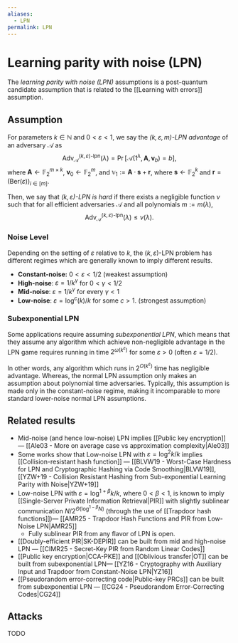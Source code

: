```yaml
---
aliases:
  - LPN
permalink: LPN
---
```

# Learning parity with noise (LPN)
The *learning parity with noise (LPN)* assumptions is a post-quantum candidate assumption that is related to the [[Learning with errors]] assumption.

## Assumption
For parameters $k \in \mathbb{N}$ and $0 < \varepsilon < 1$, we say the *$(k,\varepsilon,m)$-LPN advantage* of an adversary $\mathcal{A}$ as
$$\text{Adv}^{(k,\varepsilon)\text{-lpn}}_{\mathcal{A}}(\lambda) = \Pr[\mathcal{A}(1^{\lambda},\mathbf{A},\mathbf{v}_b)=b],$$
where $\mathbf{A} \gets \mathbb{F}_2^{m\times k}$, $\mathbf{v}_0 \gets \mathbb{F}_2^{m}$, and $\mathbb{v}_1 := \mathbf{A}\cdot \mathbf{s} + \mathbf{r}$, where $\mathbf{s} \gets \mathbb{F}_2^k$ and $\mathbf{r} = (\text{Ber}(\varepsilon))_{i \in [m]}$.

Then, we say that *$(k,\varepsilon)$-LPN is hard* if there exists a negligible function $\nu$ such that for all efficient adversaries $\mathcal{A}$ and all polynomials $m:= m(\lambda)$, $$\text{Adv}^{(k,\varepsilon)\text{-lpn}}_{\mathcal{A}}(\lambda) \le \nu(\lambda).$$
### Noise Level
Depending on the setting of $\varepsilon$ relative to $k$, the $(k,\varepsilon)$-LPN problem has different regimes which are generally known to imply different results.
- **Constant-noise:** $0 < \varepsilon < 1/2$ (weakest assumption)
- **High-noise**: $\varepsilon = 1/k^\gamma$ for $0 < \gamma < 1/2$ 
- **Mid-noise**: $\varepsilon = 1/k^\gamma$ for every $\gamma < 1$
- **Low-noise**: $\varepsilon = \log^c(k) / k$ for some $c > 1$. (strongest assumption)

### Subexponential LPN
Some applications require assuming *subexponential LPN*, which means that they assume any algorithm which achieve non-negligible advantage in the LPN game requires running in time $2^{\omega(k^{\varepsilon})}$ for some $\varepsilon > 0$ (often $\varepsilon = 1/2$).

In other words, any algorithm which runs in $2^{O(k^{\varepsilon})}$ time has negligible advantage. Whereas, the normal LPN assumption only makes an assumption about polynomial time adversaries. Typically, this assumption is made only in the constant-noise regime, making it incomparable to more standard lower-noise normal LPN assumptions.

## Related results
- Mid-noise (and hence low-noise) LPN implies [[Public key encryption]] — [[Ale03 - More on average case vs approximation complexity|Ale03]]
- Some works show that Low-noise LPN with $\varepsilon = \log^2 k / k$ implies [[Collision-resistant hash function]] — [[BLVW19 - Worst-Case Hardness for LPN and Cryptographic Hashing via Code Smoothing|BLVW19]], [[YZW+19 - Collision Resistant Hashing from Sub-exponential Learning Parity with Noise|YZW+19]]
- Low-noise LPN with $\varepsilon = \log^{1+\beta} k / k$, where $0 < \beta < 1$, is known to imply [[Single-Server Private Information Retrieval|PIR]] with slightly sublinear communication $N/2^{\Theta(\log^{1-\beta} N)}$ (through the use of [[Trapdoor hash functions]])— [[AMR25 - Trapdoor Hash Functions and PIR from Low-Noise LPN|AMR25]]
	- Fully sublinear PIR from any flavor of LPN is open.
- [[Doubly-efficient PIR|SK-DEPIR]] can be built from mid and high-noise LPN — [[CIMR25 - Secret-Key PIR from Random Linear Codes]]
- [[Public key encryption|CCA-PKE]] and [[Oblivious transfer|OT]] can be built from subexponential LPN— [[YZ16 - Cryptography with Auxiliary Input and Trapdoor from Constant-Noise LPN|YZ16]]
- [[Pseudorandom error-correcting code|Public-key PRCs]] can be built from subexponential LPN — [[CG24 - Pseudorandom Error-Correcting Codes|CG24]] 

## Attacks
TODO